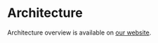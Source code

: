 # Architecture

Architecture overview is available on [our website](https://pyroscope.io/docs/architecture).
